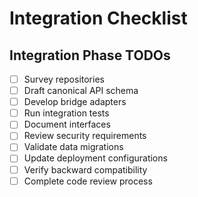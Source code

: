 # Integration Checklist

## Integration Phase TODOs

- [ ] Survey repositories
- [ ] Draft canonical API schema
- [ ] Develop bridge adapters
- [ ] Run integration tests
- [ ] Document interfaces
- [ ] Review security requirements
- [ ] Validate data migrations
- [ ] Update deployment configurations
- [ ] Verify backward compatibility
- [ ] Complete code review process

